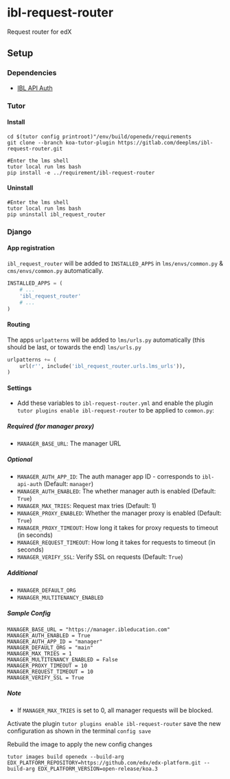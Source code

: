 # ibl-request-router

Request router for edX

## Setup
### Dependencies
* [IBL API Auth](https://gitlab.com/iblstudios/ibl-api-auth)


### Tutor
#### Install
```
cd $(tutor config printroot)"/env/build/openedx/requirements
git clone --branch koa-tutor-plugin https://gitlab.com/deeplms/ibl-request-router.git

#Enter the lms shell 
tutor local run lms bash
pip install -e ../requirement/ibl-request-router
```

#### Uninstall
```
#Enter the lms shell 
tutor local run lms bash
pip uninstall ibl_request_router
```

### Django
#### App registration

`ibl_request_router` will be added to `INSTALLED_APPS` in `lms/envs/common.py` & `cms/envs/common.py` automatically. 

```python
INSTALLED_APPS = (
    # ...
    'ibl_request_router'
    # ...
)
```

#### Routing
The apps `urlpatterns` will be added to `lms/urls.py`  automatically (this should be last, or towards the end)
`lms/urls.py`
```python
urlpatterns += (
    url(r'', include('ibl_request_router.urls.lms_urls')),
)
```


#### Settings

* Add these variables to `ibl-request-router.yml` and enable the plugin `tutor plugins enable ibl-request-router` to be applied to `common.py`:

##### Required (for manager proxy)
* `MANAGER_BASE_URL`: The manager URL

##### Optional
* `MANAGER_AUTH_APP_ID`: The auth manager app ID - corresponds to `ibl-api-auth` (Default: `manager`)
* `MANAGER_AUTH_ENABLED`: The whether manager auth is enabled (Default: `True`)
* `MANAGER_MAX_TRIES`: Request max tries (Default: 1)
* `MANAGER_PROXY_ENABLED`: Whether the manager proxy is enabled (Default: `True`)
* `MANAGER_PROXY_TIMEOUT`: How long it takes for proxy requests to timeout (in seconds)
* `MANAGER_REQUEST_TIMEOUT`: How long it takes for requests to timeout (in seconds)
* `MANAGER_VERIFY_SSL`: Verify SSL on requests (Default: `True`)

##### Additional
* `MANAGER_DEFAULT_ORG`
* `MANAGER_MULTITENANCY_ENABLED`

##### Sample Config
```
MANAGER_BASE_URL = "https://manager.ibleducation.com"
MANAGER_AUTH_ENABLED = True
MANAGER_AUTH_APP_ID = "manager"
MANAGER_DEFAULT_ORG = "main"
MANAGER_MAX_TRIES = 1
MANAGER_MULTITENANCY_ENABLED = False
MANAGER_PROXY_TIMEOUT = 10
MANAGER_REQUEST_TIMEOUT = 10
MANAGER_VERIFY_SSL = True
```

##### Note
* If `MANAGER_MAX_TRIES` is set to 0, all manager requests will be blocked.

Activate the plugin `tutor plugins enable ibl-request-router`
save the new configuration as shown in the terminal `config save`

Rebuild the image to apply the new config changes 

```tutor images build openedx --build-arg EDX_PLATFORM_REPOSITORY=https://github.com/edx/edx-platform.git --build-arg EDX_PLATFORM_VERSION=open-release/koa.3```
